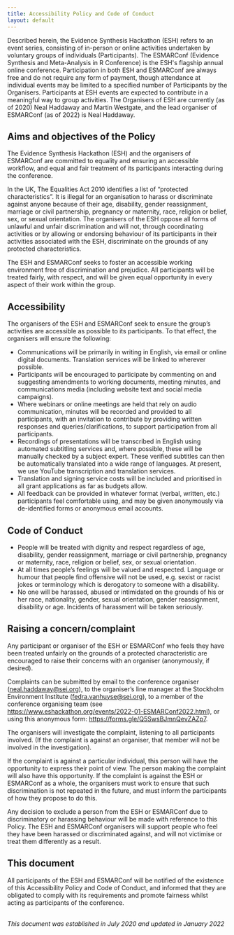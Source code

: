 ```yaml
---
title: Accessibility Policy and Code of Conduct
layout: default
---
```

Described herein, the Evidence Synthesis Hackathon (ESH) refers to an event series, consisting of in-person or online activities undertaken by voluntary groups of individuals (Participants). The ESMARConf (Evidence Synthesis and Meta-Analysis in R Conference) is the ESH's flagship annual online conference. Participation in both ESH and ESMARConf are always free and do not require any form of payment, though attendance at individual events may be limited to a specified number of Participants by the Organisers. Participants at ESH events are expected to contribute in a meaningful way to group activities. The Organisers of ESH are currently (as of 2020) Neal Haddaway and Martin Westgate, and the lead organiser of ESMARConf (as of 2022) is Neal Haddaway.

## Aims and objectives of the Policy
The Evidence Synthesis Hackathon (ESH) and the organisers of ESMARConf are committed to equality and ensuring an accessible workflow, and equal and fair treatment of its participants interacting during the conference.  

In the UK, The Equalities Act 2010 identifies a list of “protected characteristics”. It is illegal for an organisation to harass or discriminate against anyone because of their age, disability, gender reassignment, marriage or civil partnership, pregnancy or maternity, race, religion or belief, sex, or sexual orientation. The organisers of the ESH oppose all forms of unlawful and unfair discrimination and will not, through coordinating activities or by allowing or endorsing behaviour of its participants in their activities associated with the ESH, discriminate on the grounds of any protected characteristics.  

The ESH and ESMARConf seeks to foster an accessible working environment free of discrimination and prejudice. All participants will be treated fairly, with respect, and will be given equal opportunity in every aspect of their work within the group.  

## Accessibility
The organisers of the ESH and ESMARConf seek to ensure the group’s activities are accessible as possible to its participants. To that effect, the organisers will ensure the following:  

- Communications will be primarily in writing in English, via email or online digital documents. Translation services will be linked to wherever possible.  
- Participants will be encouraged to participate by commenting on and suggesting amendments to working documents, meeting minutes, and communications media (including website text and social media campaigns).  
- Where webinars or online meetings are held that rely on audio communication, minutes will be recorded and provided to all participants, with an invitation to contribute by providing written responses and queries/clarifications, to support participation from all participants.  
- Recordings of presentations will be transcribed in English using automated subtitling services and, where possible, these will be manually checked by a subject expert. These verified subtitles can then be automatically translated into a wide range of languages. At present, we use YouTube transcription and translation services.  
- Translation and signing service costs will be included and prioritised in all grant applications as far as budgets allow.  
- All feedback can be provided in whatever format (verbal, written, etc.) participants feel comfortable using, and may be given anonymously via de-identified forms or anonymous email accounts.  


## Code of Conduct
- People will be treated with dignity and respect regardless of age, disability, gender reassignment, marriage or civil partnership, pregnancy or maternity, race, religion or belief, sex, or sexual orientation.  
- At all times people’s feelings will be valued and respected. Language or humour that people find offensive will not be used, e.g. sexist or racist jokes or terminology which is derogatory to someone with a disability.  
- No one will be harassed, abused or intimidated on the grounds of his or her race, nationality, gender, sexual orientation, gender reassignment, disability or age. Incidents of harassment will be taken seriously.  


## Raising a concern/complaint
Any participant or organiser of the ESH or ESMARConf who feels they have been treated unfairly on the grounds of a protected characteristic are encouraged to raise their concerns with an organiser (anonymously, if desired).  

Complaints can be submitted by email to the conference organiser (<a href="mailto:neal.haddaway@sei.org" target="_blank">neal.haddaway@sei.org</a>), to the organiser’s line manager at the Stockholm Environment Institute (<a href="mailto:fedra.vanhuyse@sei.org" target="_blank">fedra.vanhuyse@sei.org</a>), to a member of the conference organising team (see <a href="https://www.eshackathon.org/events/2022-01-ESMARConf2022.html" target="_blank">https://www.eshackathon.org/events/2022-01-ESMARConf2022.html</a>), or using this anonymous form: <a href="https://forms.gle/Q5SwsBJmnQevZAZp7" target="_blank">https://forms.gle/Q5SwsBJmnQevZAZp7</a>.  

The organisers will investigate the complaint, listening to all participants involved. (If the complaint is against an organiser, that member will not be involved in the investigation).  

If the complaint is against a particular individual, this person will have the opportunity to express their point of view. The person making the complaint will also have this opportunity. If the complaint is against the ESH or ESMARConf as a whole, the organisers must work to ensure that such discrimination is not repeated in the future, and must inform the participants of how they propose to do this.  

Any decision to exclude a person from the ESH or ESMARConf due to discriminatory or harassing behaviour will be made with reference to this Policy. The ESH and ESMARConf organisers will support people who feel they have been harassed or discriminated against, and will not victimise or treat them differently as a result.  


## This document
All participants of the ESH and ESMARConf will be notified of the existence of this Accessibility Policy and Code of Conduct, and informed that they are obligated to comply with its requirements and promote fairness whilst acting as participants of the conference.  


<br>
<i>This document was established in July 2020 and updated in January 2022</i>
